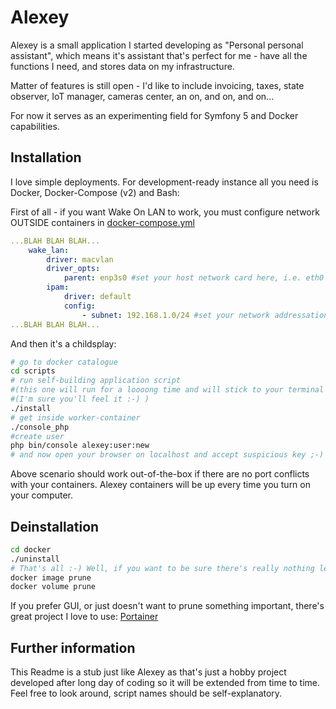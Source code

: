 # Alexey

Alexey is a small application I started developing as "Personal personal assistant", which means it's assistant that's perfect for me - have all the functions I need, and stores data on my infrastructure.

Matter of features is still open - I'd like to include invoicing, taxes, state observer, IoT manager, cameras center, an on, and on, and on...

For now it serves as an experimenting field for Symfony 5 and Docker capabilities.

## Installation

I love simple deployments. For development-ready instance all you need is Docker, Docker-Compose (v2) and Bash:

First of all - if you want Wake On LAN to work, you must configure network OUTSIDE containers in [docker-compose.yml](./docker/docker-compose.yml)

```yaml
...BLAH BLAH BLAH...
    wake_lan:
        driver: macvlan
        driver_opts:
            parent: enp3s0 #set your host network card here, i.e. eth0
        ipam:
            driver: default
            config:
                - subnet: 192.168.1.0/24 #set your network addressation here
...BLAH BLAH BLAH...
```
And then it's a childsplay:
```bash
# go to docker catalogue
cd scripts
# run self-building application script
#(this one will run for a loooong time and will stick to your terminal so you'll see logs - open new terminal tab and continue typing commands after you'll see that logs stabilised)
#(I'm sure you'll feel it :-) )
./install
# get inside worker-container
./console_php
#create user
php bin/console alexey:user:new
# and now open your browser on localhost and accept suspicious key ;-)
```
Above scenario should work out-of-the-box if there are no port conflicts with your containers. Alexey containers will be up every time you turn on your computer.

## Deinstallation
```bash
cd docker
./uninstall
# That's all :-) Well, if you want to be sure there's really nothing left, you can prune leftovers shared by all Docker Containers:
docker image prune
docker volume prune
```
If you prefer GUI, or just doesn't want to prune something important, there's great project I love to use: [Portainer](https://www.portainer.io/)

## Further information
This Readme is a stub just like Alexey as that's just a hobby project developed after long day of coding so it will be extended from time to time. Feel free to look around, script names should be self-explanatory.
